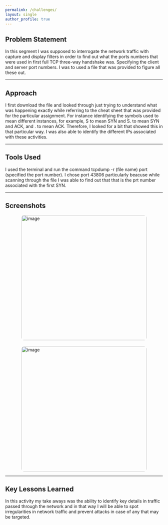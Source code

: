 ```yaml
---
permalink: /challenges/
layout: single
author_profile: true
---
```

## Problem Statement
In this segment I was supposed to interrogate the network traffic with capture and display filters in order to find out what the ports numbers that were used in first full TCP three-way handshake was. Specifying the client and server port numbers. I was to used a file that was provided to figure all these out.

---

## Approach
I first download the file and looked through just trying to understand what was happening exactly while referring to the cheat sheet that was provided for the particular assignment. For instance identifying the symbols used to mean different instances, for example, S to mean SYN and S. to mean SYN and ACK, and . to mean ACK. Therefore, I looked for a bit that showed this in that particular way. I was also able to identify the different IPs associated with these activities.

---

## Tools Used
I used the terminal and run the command tcpdump -r (file name) port (specified the port number). I chose port 43806 particularly beacuse while scanning through the file I was able to find out that that is the prt  number associated with the first SYN.

---

## Screenshots

<div style="display: flex; justify-content: center; gap: 20px; flex-wrap: wrap; margin-top: 10px;">
  <img src="assets/images/img5.jpg" alt="image" width="400" style="border-radius: 8px;">
  <img src="assets/images/img6.jpg" alt="image" width="400" style="border-radius: 8px;">
</div>

---

## Key Lessons Learned
In this activity my take aways was the ability to identify key details in traffic passed through the network and in that way I will be able to spot irregularities in network traffic and prevent attacks in case of any that may be targeted.
